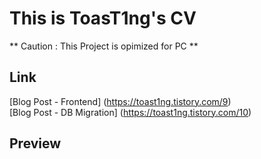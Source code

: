 # This is ToasT1ng's CV
** Caution : This Project is opimized for PC **

## Link
[Blog Post - Frontend] (https://toast1ng.tistory.com/9)    
[Blog Post - DB Migration] (https://toast1ng.tistory.com/10)

## Preview
